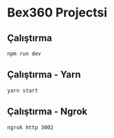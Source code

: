 
# Bex360 Projectsi

## Çalıştırma
```
npm run dev
```
## Çalıştırma - Yarn
```
yarn start
```

## Çalıştırma - Ngrok
```
ngrok http 3002
```
